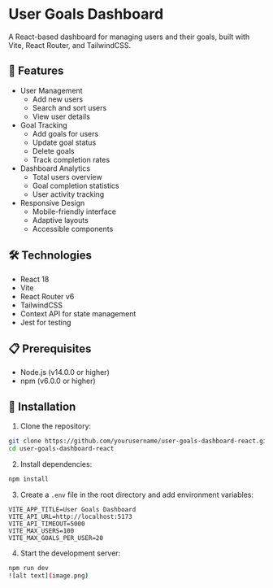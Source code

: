 # User Goals Dashboard

A React-based dashboard for managing users and their goals, built with Vite, React Router, and TailwindCSS.

## 🚀 Features

- User Management
  - Add new users
  - Search and sort users
  - View user details
- Goal Tracking
  - Add goals for users
  - Update goal status
  - Delete goals
  - Track completion rates
- Dashboard Analytics
  - Total users overview
  - Goal completion statistics
  - User activity tracking
- Responsive Design
  - Mobile-friendly interface
  - Adaptive layouts
  - Accessible components

## 🛠️ Technologies

- React 18
- Vite
- React Router v6
- TailwindCSS
- Context API for state management
- Jest for testing

## 📋 Prerequisites

- Node.js (v14.0.0 or higher)
- npm (v6.0.0 or higher)

## 🔧 Installation

1. Clone the repository:
```bash
git clone https://github.com/yourusername/user-goals-dashboard-react.git
cd user-goals-dashboard-react
```

2. Install dependencies:
```bash
npm install
```

3. Create a `.env` file in the root directory and add environment variables:
```env
VITE_APP_TITLE=User Goals Dashboard
VITE_API_URL=http://localhost:5173
VITE_API_TIMEOUT=5000
VITE_MAX_USERS=100
VITE_MAX_GOALS_PER_USER=20
```

4. Start the development server:
```bash
npm run dev
![alt text](image.png)